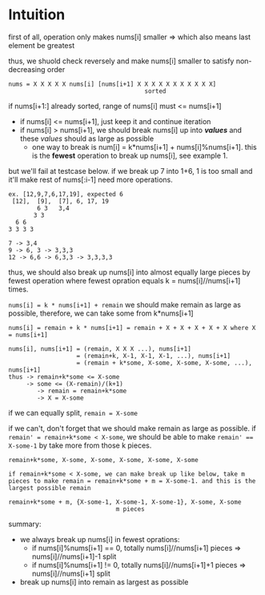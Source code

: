 # Intuition

first of all, operation only makes nums[i] smaller
=> which also means last element be greatest

thus, we shuold check reversely and make nums[i] smaller to satisfy non-decreasing order

```
nums = X X X X X nums[i] [nums[i+1] X X X X X X X X X X X]
                                      sorted
```

if nums[i+1:] already sorted, range of nums[i] must <= nums[i+1]
- if nums[i] <= nums[i+1], just keep it and continue iteration
- if nums[i] > nums[i+1], we should break nums[i] up into ***values*** and these *values* should as large as possible
    - one way to break is num[i] = k*nums[i+1] + nums[i]%nums[i+1]. this is the **fewest** operation to break up nums[i], see example 1.

but we'll fail at testcase below. if we break up 7 into 1+6, 1 is too small and it'll make rest of nums[:i-1] need more operations.

```
ex. [12,9,7,6,17,19], expected 6
 [12],  [9],  [7], 6, 17, 19
        6 3   3,4
       3 3
  6 6
3 3 3 3

7 -> 3,4
9 -> 6, 3 -> 3,3,3
12 -> 6,6 -> 6,3,3 -> 3,3,3,3
```

thus, we should also break up nums[i] into almost equally large pieces by fewest operation where fewest opration equals k = nums[i]//nums[i+1] times.

`nums[i] = k * nums[i+1] + remain`
we should make remain as large as possible, therefore, we can take some from k*nums[i+1]

```
nums[i] = remain + k * nums[i+1] = remain + X + X + X + X + X where X = nums[i+1]

nums[i], nums[i+1] = (remain, X X X ...), nums[i+1]
                   = (remain+k, X-1, X-1, X-1, ...), nums[i+1]
                   = (remain + k*some, X-some, X-some, X-some, ...), nums[i+1]
thus -> remain+k*some <= X-some
     -> some <= (X-remain)/(k+1)
        -> remain = remain+k*some
        -> X = X-some
```

if we can equally split, `remain = X-some`

if we can't, don't forget that we should make remain as large as possible.
if `remain' = remain+k*some < X-some`, we should be able to make `remain' == X-some-1` by take more from those k pieces.

```
remain+k*some, X-some, X-some, X-some, X-some, X-some

if remain+k*some < X-some, we can make break up like below, take m pieces to make remain = remain+k*some + m = X-some-1. and this is the largest possible remain

remain+k*some + m, {X-some-1, X-some-1, X-some-1}, X-some, X-some
                              m pieces
```

summary:
- we always break up nums[i] in fewest oprations:
    - if nums[i]%nums[i+1] == 0, totally nums[i]//nums[i+1] pieces => nums[i]//nums[i+1]-1 split
    - if nums[i]%nums[i+1] != 0, totally nums[i]//nums[i+1]+1 pieces => nums[i]//nums[i+1] split
- break up nums[i] into remain as largest as possible